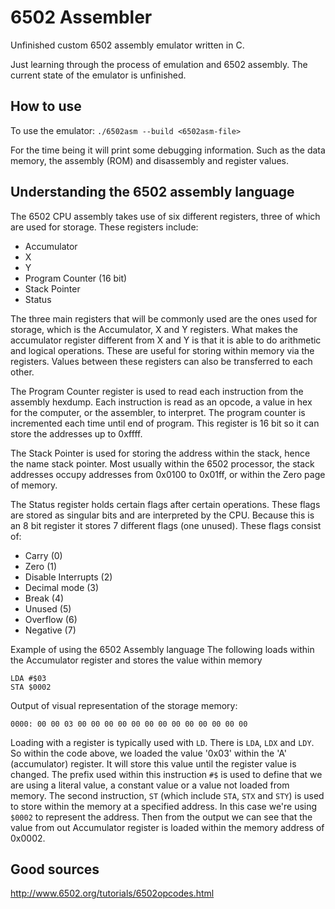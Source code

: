 # 6502 Assembler
Unfinished custom 6502 assembly emulator written in C.

Just learning through the process of emulation and 6502 assembly. The current state of the emulator is unfinished.

## How to use
To use the emulator:
`./6502asm --build <6502asm-file>`

For the time being it will print some debugging information. Such as the data memory, the assembly (ROM) and disassembly and register values. 

## Understanding the 6502 assembly language
The 6502 CPU assembly takes use of six different registers, three of which are used for storage. These registers include:
  - Accumulator
  - X
  - Y
  - Program Counter (16 bit)
  - Stack Pointer
  - Status

The three main registers that will be commonly used are the ones used for storage, which is the Accumulator, X and Y registers. What makes the accumulator register different from X and Y is that it is able to do arithmetic and logical operations. These are useful for storing within memory via the registers. Values between these registers can also be transferred to each other.

The Program Counter register is used to read each instruction from the assembly hexdump. Each instruction is read as an opcode, a value in hex for the computer, or the assembler, to interpret. The program counter is incremented each time until end of program. This register is 16 bit so it can store the addresses up to 0xffff.

The Stack Pointer is used for storing the address within the stack, hence the name stack pointer. Most usually within the 6502 processor, the stack addresses occupy addresses from 0x0100 to 0x01ff, or within the Zero page of memory.

The Status register holds certain flags after certain operations. These flags are stored as singular bits and are interpreted by the CPU. Because this is an 8 bit register it stores 7 different flags (one unused). These flags consist of:
  - Carry (0)
  - Zero (1)
  - Disable Interrupts (2)
  - Decimal mode (3)
  - Break (4)
  - Unused (5)
  - Overflow (6)
  - Negative (7)

Example of using the 6502 Assembly language
The following loads within the Accumulator register and stores the value within memory
```assembly
LDA #$03
STA $0002
```
Output of visual representation of the storage memory:

`0000: 00 00 03 00 00 00 00 00 00 00 00 00 00 00 00 00`

Loading with a register is typically used with `LD`. There is `LDA`, `LDX` and `LDY`. So within the code above, we loaded the value '0x03' within the 'A' (accumulator) register. It will store this value until the register value is changed. The prefix used within this instruction `#$` is used to define that we are using a literal value, a constant value or a value not loaded from memory. The second instruction, `ST` (which include `STA`, `STX` and `STY`) is used to store within the memory at a specified address. In this case we're using `$0002` to represent the address. Then from the output we can see that the value from out Accumulator register is loaded within the memory address of 0x0002.

## Good sources
http://www.6502.org/tutorials/6502opcodes.html
